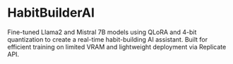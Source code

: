 # HabitBuilderAI
Fine-tuned Llama2 and Mistral 7B models using QLoRA and 4-bit quantization to create a real-time habit-building AI assistant. Built for efficient training on limited VRAM and lightweight deployment via Replicate API.
